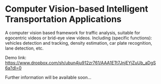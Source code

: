 # Computer Vision-based Intelligent Transportation Applications
A computer vision based framework for traffic analysis, suitable for egocentric videos or brid-eye view videos. Including (specific functions): vehicles detection and tracking, density estimation, car plate recognition, lane detection, etc.

Demo link: https://www.dropbox.com/sh/ubun4ju912zr761/AAA1ETt7JnjEYjZuUb_aDgS6a?dl=0

Further information will be available soon...
